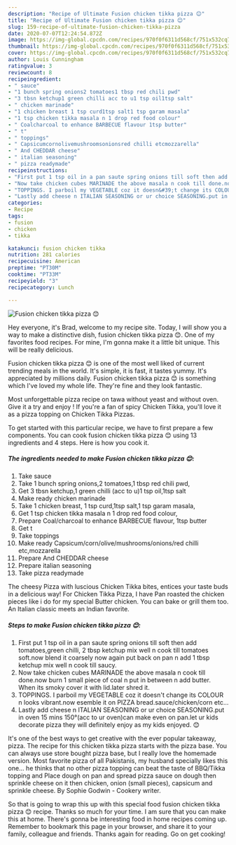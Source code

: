 ```yaml
---
description: "Recipe of Ultimate Fusion chicken tikka pizza 😊"
title: "Recipe of Ultimate Fusion chicken tikka pizza 😊"
slug: 159-recipe-of-ultimate-fusion-chicken-tikka-pizza
date: 2020-07-07T12:24:54.872Z
image: https://img-global.cpcdn.com/recipes/970f0f6311d568cf/751x532cq70/fusion-chicken-tikka-pizza-😊-recipe-main-photo.jpg
thumbnail: https://img-global.cpcdn.com/recipes/970f0f6311d568cf/751x532cq70/fusion-chicken-tikka-pizza-😊-recipe-main-photo.jpg
cover: https://img-global.cpcdn.com/recipes/970f0f6311d568cf/751x532cq70/fusion-chicken-tikka-pizza-😊-recipe-main-photo.jpg
author: Louis Cunningham
ratingvalue: 3
reviewcount: 8
recipeingredient:
- " sauce"
- "1 bunch spring onions2 tomatoes1 tbsp red chili pwd"
- "3 tbsn ketchup1 green chilli acc to u1 tsp oil1tsp salt"
- " chicken marinade"
- "1 chicken breast 1 tsp curd1tsp salt1 tsp garam masala"
- "1 tsp chicken tikka masala n 1 drop red food colour"
- " Coalcharcoal to enhance BARBECUE flavour 1tsp butter"
- " t"
- " toppings"
- " Capsicumcornolivemushroomsonionsred chilli etcmozzarella"
- " And CHEDDAR cheese"
- " italian seasoning"
- " pizza readymade"
recipeinstructions:
- "First put 1 tsp oil in a pan saute spring onions till soft then add tomatoes,green chilli, 2 tbsp ketchup mix well n cook till tomatoes soft.now blend it coarsely now again put back on pan n add 1 tbsp ketchup mix well n cook till saucy."
- "Now take chicken cubes MARINADE the above masala n cook till done.now burn 1 small piece of coal n put in between n add butter. When its smoky cover it with lid.later shred it."
- "TOPPINGS. I parboil my VEGETABLE coz it doesn&#39;t change its COLOUR n looks vibrant.now esemble it on PIZZA bread.sauce/chicken/corn etc..."
- "Lastly add cheese n ITALIAN SEASONING or ur choice SEASONING.put in oven 15 mins 150°(acc to ur oven)can make even on pan.let ur kids decorate pizza they will definitely enjoy as my kids enjoyed. 😊"
categories:
- Recipe
tags:
- fusion
- chicken
- tikka

katakunci: fusion chicken tikka 
nutrition: 281 calories
recipecuisine: American
preptime: "PT30M"
cooktime: "PT33M"
recipeyield: "3"
recipecategory: Lunch

---
```



![Fusion chicken tikka pizza 😊](https://img-global.cpcdn.com/recipes/970f0f6311d568cf/751x532cq70/fusion-chicken-tikka-pizza-😊-recipe-main-photo.jpg)

Hey everyone, it's Brad, welcome to my recipe site. Today, I will show you a way to make a distinctive dish, fusion chicken tikka pizza 😊. One of my favorites food recipes. For mine, I'm gonna make it a little bit unique. This will be really delicious.

Fusion chicken tikka pizza 😊 is one of the most well liked of current trending meals in the world. It's simple, it is fast, it tastes yummy. It's appreciated by millions daily. Fusion chicken tikka pizza 😊 is something which I've loved my whole life. They're fine and they look fantastic.

Most unforgettable pizza recipe on tawa without yeast and without oven. Give it a try and enjoy ! If you&#39;re a fan of spicy Chicken Tikka, you&#39;ll love it as a pizza topping on Chicken Tikka Pizzas.


To get started with this particular recipe, we have to first prepare a few components. You can cook fusion chicken tikka pizza 😊 using 13 ingredients and 4 steps. Here is how you cook it.

<!--inarticleads1-->

##### The ingredients needed to make Fusion chicken tikka pizza 😊:

1. Take  sauce
1. Take 1 bunch spring onions,2 tomatoes,1 tbsp red chili pwd,
1. Get 3 tbsn ketchup,1 green chilli (acc to u)1 tsp oil,1tsp salt
1. Make ready  chicken marinade
1. Take 1 chicken breast, 1 tsp curd,1tsp salt,1 tsp garam masala,
1. Get 1 tsp chicken tikka masala n 1 drop red food colour,
1. Prepare  Coal/charcoal to enhance BARBECUE flavour, 1tsp butter
1. Get  t
1. Take  toppings
1. Make ready  Capsicum/corn/olive/mushrooms/onions/red chilli etc,mozzarella
1. Prepare  And CHEDDAR cheese
1. Prepare  italian seasoning
1. Take  pizza readymade


The cheesy Pizza with luscious Chicken Tikka bites, entices your taste buds in a delicious way! For Chicken Tikka Pizza, I have Pan roasted the chicken pieces like i do for my special Butter chicken. You can bake or grill them too. An Italian classic meets an Indian favorite. 

<!--inarticleads2-->

##### Steps to make Fusion chicken tikka pizza 😊:

1. First put 1 tsp oil in a pan saute spring onions till soft then add tomatoes,green chilli, 2 tbsp ketchup mix well n cook till tomatoes soft.now blend it coarsely now again put back on pan n add 1 tbsp ketchup mix well n cook till saucy.
1. Now take chicken cubes MARINADE the above masala n cook till done.now burn 1 small piece of coal n put in between n add butter. When its smoky cover it with lid.later shred it.
1. TOPPINGS. I parboil my VEGETABLE coz it doesn&#39;t change its COLOUR n looks vibrant.now esemble it on PIZZA bread.sauce/chicken/corn etc...
1. Lastly add cheese n ITALIAN SEASONING or ur choice SEASONING.put in oven 15 mins 150°(acc to ur oven)can make even on pan.let ur kids decorate pizza they will definitely enjoy as my kids enjoyed. 😊


It&#39;s one of the best ways to get creative with the ever popular takeaway, pizza. The recipe for this chicken tikka pizza starts with the pizza base. You can always use store bought pizza base, but I really love the homemade version. Most favorite pizza of all Pakistanis, my husband specially likes this one… he thinks that no other pizza topping can beat the taste of BBQ/Tikka topping and Place dough on pan and spread pizza sauce on dough then sprinkle cheese on it then chicken, onion (small pieces), capsicum and sprinkle cheese. By Sophie Godwin - Cookery writer. 

So that is going to wrap this up with this special food fusion chicken tikka pizza 😊 recipe. Thanks so much for your time. I am sure that you can make this at home. There's gonna be interesting food in home recipes coming up. Remember to bookmark this page in your browser, and share it to your family, colleague and friends. Thanks again for reading. Go on get cooking!
